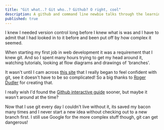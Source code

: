 ```yaml
---
title: "Git what..? Git who..? Github? O right, cool"
description: A github and command line newbie talks through the learning curve and how its benefitted my work.
published: true
---
```


I knew I needed version control long before I knew what is was and I have to admit that I had looked in to it before and been put off by how complex it seemed.

When starting my first job in web development it was a requirement that I knew git. And so I spent many hours trying to get my head around it, watching tutorials, looking at flow diagrams and drawings of 'branches'.

It wasn't until I cam across [this site](http://rogerdudler.github.io/git-guide/) that I really began to feel confident with git, see it doesn't have to be so complicated!
So a big thanks to [Roger Dudler](https://twitter.com/rogerdudler) for creating that.

I really wish I'd found the [Github interactive guide](https://try.github.io/levels/1/challenges/1) sooner, but maybe it wasn't around at the time?

Now that I use git every day I couldn't live without it, its saved my bacon many times and I never start a new idea without checking out to a new branch first. I still use Google for the more complex stuff though, git can get dangerous!
